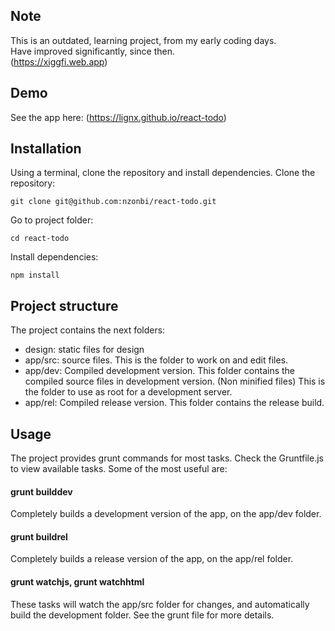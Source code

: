 
## Note
This is an outdated, learning project, from my early coding days.\
Have improved significantly, since then.\
(https://xiggfi.web.app)

## Demo

See the app here: (https://lignx.github.io/react-todo)

## Installation

Using a terminal, clone the repository and install dependencies.
Clone the repository:

    git clone git@github.com:nzonbi/react-todo.git

Go to project folder:

    cd react-todo

Install dependencies:

    npm install

## Project structure

The project contains the next folders:

* design: static files for design
* app/src: source files. This is the folder to work on and edit files.
* app/dev: Compiled development version. This folder contains the
  compiled source files in development version. (Non minified files)
  This is the folder to use as root for a development server.
* app/rel: Compiled release version. This folder contains the release build.

## Usage

The project provides grunt commands for most tasks.
Check the Gruntfile.js to view available tasks.
Some of the most useful are:

#### grunt builddev
Completely builds a development version of the app, on the app/dev folder.

#### grunt buildrel
Completely builds a release version of the app, on the app/rel folder.

#### grunt watchjs, grunt watchhtml
These tasks will watch the app/src folder for changes, and automatically build
the development folder. See the grunt file for more details.
